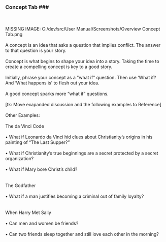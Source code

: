### Concept Tab ### <br/>
 <br/>
 <br/>
MISSING IMAGE: C:/dev/src/User Manual/Screenshots/Overview Concept Tab.png <br/>
 <br/>
A concept is an idea that asks a question that implies conflict.  The answer to that question is your story.   <br/>
 <br/>
Concept is what begins to shape your idea into a story. Taking the time to create a compelling concept is key to a good story.  <br/>
 <br/>
Initially, phrase your concept as a "what if" question. Then use ‘What if? And ‘What happens is’ to flesh out your idea.  <br/>
 <br/>
A good concept sparks more “what if” questions. <br/>
 <br/>
[tk: Move exapanded discussion and the following examples to Reference] <br/>
 <br/>
Other Examples: <br/>
 <br/>
The da Vinci Code <br/>
 <br/>
	•	What if Leonardo da Vinci hid clues about Christianity’s origins in his painting of “The Last Supper?” <br/>
 <br/>
	•	What if Christianity’s true beginnings are a secret protected by a secret organization? <br/>
 <br/>
	•	What if Mary bore Christ’s child? <br/>
 <br/>
 <br/>
The Godfather <br/>
 <br/>
	•	What if a man justifies becoming a criminal out of family loyalty? <br/>
 <br/>
 <br/>
When Harry Met Sally <br/>
 <br/>
	•	Can men and women be friends?  <br/>
 <br/>
	•	Can two friends sleep together and still love each other in the morning? <br/>
 <br/>
 <br/>
 <br/>
 <br/>
 <br/>
 <br/>
 <br/>
		 <br/>
 <br/>
